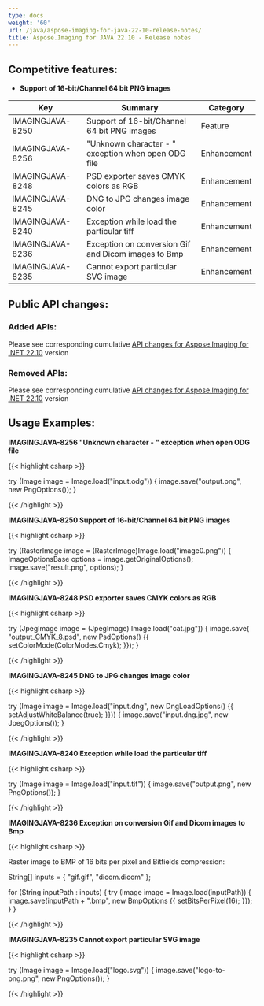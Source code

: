 ```yaml
---
type: docs
weight: '60'
url: /java/aspose-imaging-for-java-22-10-release-notes/
title: Aspose.Imaging for JAVA 22.10 - Release notes
---
```


## Competitive features:

- **Support of 16-bit/Channel 64 bit PNG images**

| **Key**         | **Summary**                                                                                                                                                              | **Category** |
|-----------------|--------------------------------------------------------------------------------------------------------------------------------------------------------------------------|--------------|
| IMAGINGJAVA-8250 | Support of 16-bit/Channel 64 bit PNG images                                                                                                                                  | Feature      |
| IMAGINGJAVA-8256 | "Unknown character - " exception when open ODG file                                                                                                                                  | Enhancement      |
| IMAGINGJAVA-8248 | PSD exporter saves CMYK colors as RGB                                                                                                                                  | Enhancement      |
| IMAGINGJAVA-8245 | DNG to JPG changes image color                                                                                                                                  | Enhancement      |
| IMAGINGJAVA-8240 | Exception while load the particular tiff                                                                                                                                  | Enhancement      |
| IMAGINGJAVA-8236 | Exception on conversion Gif and Dicom images to Bmp                                                                                                                                  | Enhancement      |
| IMAGINGJAVA-8235 | Cannot export particular SVG image                                                                                                                                  | Enhancement      |

## Public API changes:

### Added APIs:

Please see corresponding cumulative [API changes for Aspose.Imaging for .NET 22.10](https://docs.aspose.com/imaging/net/aspose-imaging-for-net-22-10-release-notes/) version

### Removed APIs:

Please see corresponding cumulative [API changes for Aspose.Imaging for .NET 22.10](https://docs.aspose.com/imaging/net/aspose-imaging-for-net-22-10-release-notes/) version

## Usage Examples:

**IMAGINGJAVA-8256 "Unknown character - " exception when open ODG file**

{{< highlight csharp >}}

try (Image image = Image.load("input.odg"))
{
    image.save("output.png", new PngOptions());
}

{{< /highlight >}}

**IMAGINGJAVA-8250 Support of 16-bit/Channel 64 bit PNG images**

{{< highlight csharp >}}

try (RasterImage image = (RasterImage)Image.load("image0.png"))
{
    ImageOptionsBase options = image.getOriginalOptions();
    image.save("result.png", options);
}

{{< /highlight >}}

**IMAGINGJAVA-8248 PSD exporter saves CMYK colors as RGB**

{{< highlight csharp >}}

try (JpegImage image = (JpegImage) Image.load("cat.jpg"))
{
    image.save(
        "output_CMYK_8.psd",
        new PsdOptions()
        {{
            setColorMode(ColorModes.Cmyk);
        }});
}

{{< /highlight >}}

**IMAGINGJAVA-8245 DNG to JPG changes image color**

{{< highlight csharp >}}

try (Image image = Image.load("input.dng", new DngLoadOptions() {{ setAdjustWhiteBalance(true); }}))
{
    image.save("input.dng.jpg", new JpegOptions());
}

{{< /highlight >}}

**IMAGINGJAVA-8240 Exception while load the particular tiff**

{{< highlight csharp >}}

try (Image image = Image.load("input.tif"))
{
   image.save("output.png", new PngOptions());
}

{{< /highlight >}}

**IMAGINGJAVA-8236 Exception on conversion Gif and Dicom images to Bmp**

{{< highlight csharp >}}

Raster image to BMP of 16 bits per pixel and Bitfields compression:

String[] inputs = { "gif.gif", "dicom.dicom" };

for (String inputPath : inputs) 
{
    try (Image image = Image.load(inputPath))
    {
        image.save(inputPath + ".bmp", new BmpOptions {{ setBitsPerPixel(16); }});
    }
}

{{< /highlight >}}

**IMAGINGJAVA-8235 Cannot export particular SVG image**

{{< highlight csharp >}}

try (Image image = Image.load("logo.svg"))
{
    image.save("logo-to-png.png", new PngOptions());
}

{{< /highlight >}}

